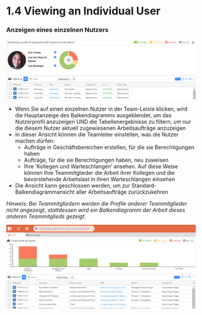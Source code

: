 # 1.4 Viewing an Individual User

### Anzeigen eines einzelnen Nutzers

![](../.gitbook/assets/20%20%281%29.png)

* Wenn Sie auf einen einzelnen Nutzer in der Team-Leiste klicken, wird die Hauptanzeige des Balkendiagramms ausgeblendet, um das Nutzerprofil anzuzeigen UND die Tabellenergebnisse zu filtern, um nur die diesem Nutzer aktuell zugewiesenen Arbeitsaufträge anzuzeigen
* In dieser Ansicht können die Teamleiter einstellen, was die Nutzer machen dürfen:
  * Aufträge in Geschäftsbereichen erstellen, für die sie Berechtigungen haben
  * Aufträge, für die sie Berechtigungen haben, neu zuweisen
  * Ihre 'Kollegen und Warteschlangen‘ ansehen. Auf diese Weise können Ihre Teammitglieder die Arbeit ihrer Kollegen und die bevorstehende Arbeitslast in ihren Warteschlangen einsehen
* Die Ansicht kann geschlossen werden, um zur Standard-Balkendiagrammansicht aller Arbeitsaufträge zurückzukehren

_Hinweis: Bei Teammitgliedern werden die Profile anderer Teammitglieder nicht angezeigt, stattdessen wird ein Balkendiagramm der Arbeit dieses anderen Teammitglieds gezeigt._

![](../.gitbook/assets/21%20%282%29.png)

### 

